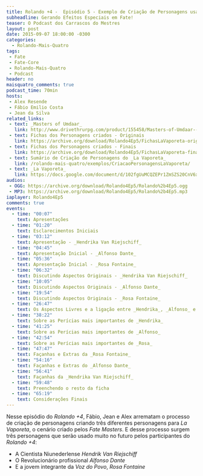 ```yaml
---
title: Rolando +4 -  Episódio 5 - Exemplo de Criação de Personagens usando La Vaporeta
subheadline: Gerando Efeitos Especiais em Fate!
teaser: O Podcast dos Carrascos do Mestres
layout: post
date: 2015-09-07 18:00:00 -0300
categories:
  - Rolando-Mais-Quatro
tags:
 - Fate
 - Fate-Core
 - Rolando-Mais-Quatro
 - Podcast
header: no
maisquatro_comments: true 
podcast_time: 70min
hosts:
 - Alex Resende
 - Fábio Emilio Costa
 - Jean da Silva
related_links:
 - text: _Masters of Umdaar_
   link: http://www.drivethrurpg.com/product/155458/Masters-of-Umdaar--A-World-of-Adventure-for-Fate-Core
 - text: Fichas dos Personagens criados - Originais
   link: https://archive.org/download/Rolando4Ep5/FichasLaVaporeta-orig.pdf
 - text: Fichas dos Personagens criados - Finais
   link: https://archive.org/download/Rolando4Ep5/FichasLaVaporeta-final.pdf
 - text: Sumário de Criação de Personagens do _La Vaporeta_
   link: /rolando-mais-quatro/exemplos/CriacaoPersonagensLaVaporeta/
 - text: _La Vaporeta_
   link: https://docs.google.com/document/d/102fgUuMCQZEPr1ZmSZS20CnV6x75Ors6WkAYdGWnUbg/edit?usp=sharing
audios:
 - OGG: https://archive.org/download/Rolando4Ep5/Rolando%2b4Ep5.ogg
 - MP3: https://archive.org/download/Rolando4Ep5/Rolando%2b4Ep5.mp3
iaplayer: Rolando4Ep5
comments: true
events:
  - time: "00:07"
    text: Apresentações
  - time: "01:20"
    text: Esclarecimentos Iniciais
  - time: "03:12"
    text: Apresentação - _Hendrika Van Riejschiff_
  - time: "04:45"
    text: Apresentação Inicial - _Alfonso Dante_
  - time: "05:36"
    text: Apresentação Inicial - _Rosa Fontaine_
  - time: "06:32"
    text: Discutindo Aspectos Originais - _Hendrika Van Riejschiff_
  - time: "10:05"
    text: Discutindo Aspectos Originais - _Alfonso Dante_
  - time: "19:54"
    text: Discutindo Aspectos Originais - _Rosa Fontaine_
  - time: "26:47"
    text: Os Aspectos Livres e a ligação entre _Hendrika_, _Alfonso_ e _Rosa_, como no caso das Fases
  - time: "38:22"
    text: Sobre as Perícias mais importantes de _Hendrika_
  - time: "41:25"
    text: Sobre as Perícias mais importantes de _Alfonso_
  - time: "42:54"
    text: Sobre as Perícias mais importantes de _Rosa_
  - time: "47:47"
    text: Façanhas e Extras da _Rosa Fontaine_
  - time: "54:16"
    text: Façanhas e Extras do _Alfonso Dante_
  - time: "56:41"
    text: Façanhas da _Hendrika Van Riejschiff_
  - time: "59:48"
    text: Preenchendo o resto da ficha
  - time: "65:19"
    text: Considerações Finais
---
```


Nesse episódio do  _Rolando +4_, Fábio, Jean e Alex  arrematam o processo de criação de personagens criando três diferentes personagens para _La Vaporeta_, o cenário criado pelos _Fate Masters_. E desse processo surgem três personagens que serão usado muito no futuro pelos participantes do _Rolando +4_:

+ A Cientista Niunederlense _Hendrik Van Riejschiff_
+ O Revolucionário profissional _Alfonso Dante_
+ E a jovem integrante da _Voz do Povo_, _Rosa Fontaine_
